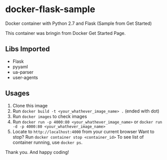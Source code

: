 # docker-flask-sample
Docker container with Python 2.7 and Flask (Sample from Get Started)

This container was bringin from Docker Get Started Page.

## Libs Imported
- Flask
- pyyaml
- ua-parser
- user-agents

## Usages
1. Clone this image
2. Run `docker build -t <your_whathever_image_name> .` (ended with dot)
3. Run `docker images` to check images
4. Run `docker run -p 4000:80 <your_whathever_image_name>` or `docker run -d -p 4000:80 <your_whathever_image_name>`
5. Locate to `http://localhost:4000` from your current browser
Want to stop? Run `docker container stop <container_id>`
To see list of container running, use `docker ps`.

Thank you. And happy coding!